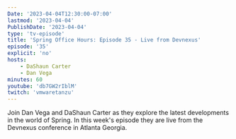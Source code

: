 ```yaml
---
Date: '2023-04-04T12:30:00-07:00'
lastmod: '2023-04-04'
PublishDate: '2023-04-04'
type: 'tv-episode'
title: 'Spring Office Hours: Episode 35 - Live from Devnexus'
episode: '35'
explicit: 'no'
hosts:
    - DaShaun Carter
    - Dan Vega
minutes: 60
youtube: 'db7GW2rIblM'
twitch: 'vmwaretanzu'
---
```


Join Dan Vega and DaShaun Carter as they explore the latest developments in the world of Spring. In this week's episode they are live from the Devnexus conference in Atlanta Georgia.
